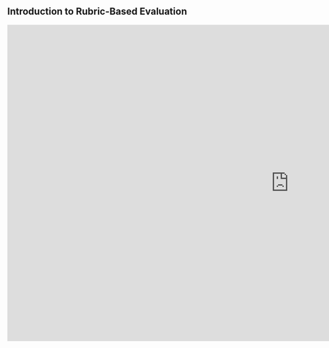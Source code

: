 ## Introduction to Rubric-Based Evaluation

<iframe width="1280" height="720" src="https://www.youtube.com/embed/HSCq37XdRuU" title="Mummy Se daant Padne ke Baad" frameborder="0" allow="accelerometer; autoplay; clipboard-write; encrypted-media; gyroscope; picture-in-picture; web-share" referrerpolicy="strict-origin-when-cross-origin" allowfullscreen />

A rubric is a set of criteria used to evaluate and assess responses based on predefined factors. Rubrics standardize evaluation, reduce biases, and ensure consistent feedback when assessing the quality of LLM-generated responses. Each criteria in the rubric has multiple rating options with well defined conditions used to evaluate responses. Training LLM models against a standardized benchmark ensures reliability and objectivity leading to fine tuning of models making them robust.

While the rubrics are subject to change depending on the domain of the LLM, the following include the most commonly used criteria:

R1. Adherence

R2. Content Relevance

R3. Factuality

R4. Harmlessness

R5. Writing Style

<img height="329" width="602" src="${PRIVATE_IMAGE_INTRO_2}" />

Now let’s go through each rubric, their rating options and conditions in a little more detail.
